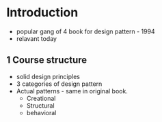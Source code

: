 # Introduction

- popular gang of 4 book for design pattern - 1994
- relavant today

## 1 Course structure

- solid design principles
- 3 categories of design pattern
- Actual patterns - same in original book.
  - Creational
  - Structural
  - behavioral